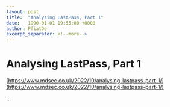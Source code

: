 ```yaml
---
layout: post
title:  "Analysing LastPass, Part 1"
date:   1990-01-01 19:55:00 +0000
author: PfiatDe
excerpt_separator: <!--more-->
---
```


# Analysing LastPass, Part 1

[https://www.mdsec.co.uk/2022/10/analysing-lastpass-part-1/](https://www.mdsec.co.uk/2022/10/analysing-lastpass-part-1/)

...
<!--more-->
